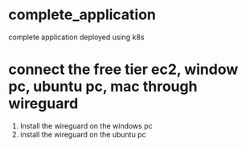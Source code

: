 # complete_application
complete application deployed using k8s

# connect the free tier ec2, window pc, ubuntu pc, mac through wireguard
1) Install the wireguard on the windows pc
2) install the wireguard on the ubuntu pc

